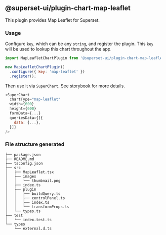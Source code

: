 ## @superset-ui/plugin-chart-map-leaflet



This plugin provides Map Leaflet for Superset.

### Usage

Configure `key`, which can be any `string`, and register the plugin. This `key` will be used to lookup this chart throughout the app.

```js
import MapLeafletChartPlugin from '@superset-ui/plugin-chart-map-leaflet';

new MapLeafletChartPlugin()
  .configure({ key: 'map-leaflet' })
  .register();
```

Then use it via `SuperChart`. See [storybook](https://apache-superset.github.io/superset-ui/?selectedKind=plugin-chart-map-leaflet) for more details.

```js
<SuperChart
  chartType="map-leaflet"
  width={600}
  height={600}
  formData={...}
  queriesData={[{
    data: {...},
  }]}
/>
```

### File structure generated

```
├── package.json
├── README.md
├── tsconfig.json
├── src
│   ├── MapLeaflet.tsx
│   ├── images
│   │   └── thumbnail.png
│   ├── index.ts
│   ├── plugin
│   │   ├── buildQuery.ts
│   │   ├── controlPanel.ts
│   │   ├── index.ts
│   │   └── transformProps.ts
│   └── types.ts
├── test
│   └── index.test.ts
└── types
    └── external.d.ts
```